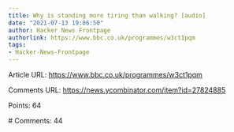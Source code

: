 ```yaml
---
title: Why is standing more tiring than walking? [audio]
date: "2021-07-13 19:06:50"
author: Hacker News Frontpage
authorlink: https://www.bbc.co.uk/programmes/w3ct1pqm
tags:
- Hacker-News-Frontpage
---
```


<p>Article URL: <a href="https://www.bbc.co.uk/programmes/w3ct1pqm">https://www.bbc.co.uk/programmes/w3ct1pqm</a></p>
<p>Comments URL: <a href="https://news.ycombinator.com/item?id=27824885">https://news.ycombinator.com/item?id=27824885</a></p>
<p>Points: 64</p>
<p># Comments: 44</p>
